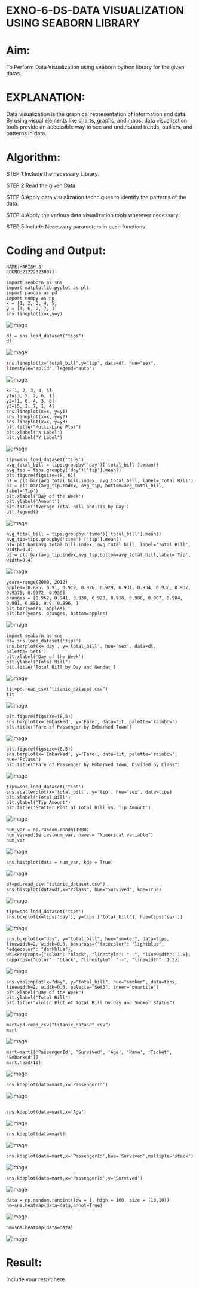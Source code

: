 # EXNO-6-DS-DATA VISUALIZATION USING SEABORN LIBRARY

# Aim:
  To Perform Data Visualization using seaborn python library for the given datas.

# EXPLANATION:
Data visualization is the graphical representation of information and data. By using visual elements like charts, graphs, and maps, data visualization tools provide an accessible way to see and understand trends, outliers, and patterns in data.

# Algorithm:
STEP 1:Include the necessary Library.

STEP 2:Read the given Data.

STEP 3:Apply data visualization techniques to identify the patterns of the data.

STEP 4:Apply the various data visualization tools wherever necessary.

STEP 5:Include Necessary parameters in each functions.

# Coding and Output:
 ```
NAME:HARISH S
REGNO:212223230071

import seaborn as sns
import matplotlib.pyplot as plt
import pandas as pd
import numpy as np
x = [1, 2, 3, 4, 5]
y = [3, 6, 2, 7, 1]
sns.lineplot(x=x,y=y)
```
![image](https://github.com/user-attachments/assets/ac82e627-2826-41d1-80d0-c739f4a2b39a)


```
df = sns.load_dataset("tips")
df
```
![image](https://github.com/user-attachments/assets/4fac837b-1e15-4703-af09-cc950e9b2d97)

```
sns.lineplot(x="total_bill",y="tip", data=df, hue="sex", linestyle='solid', legend="auto")
```
![image](https://github.com/user-attachments/assets/5c1f2890-70e9-4725-a3ea-abee8cd7113b)
```
x=[1, 2, 3, 4, 5]
y1=[3, 5, 2, 6, 1]
y2=[1, 6, 4, 3, 8]
y3=[5, 2, 7, 1, 4]
sns.lineplot(x=x, y=y1)
sns.lineplot(x=x, y=y2)
sns.lineplot(x=x, y=y3)
plt.title("Multi-Line Plot")
plt.xlabel('X Label')
plt.ylabel("Y Label")
```
![image](https://github.com/user-attachments/assets/ba3ebd39-9c4e-4d32-a9ec-3ac7f4b89cd1)
```
tips=sns.load_dataset('tips')
avg_total_bill = tips.groupby('day')['total_bill'].mean()
avg_tip = tips.groupby('day')['tip'].mean()
plt.figure(figsize=(8, 6))
p1 = plt.bar(avg_total_bill.index, avg_total_bill, label='Total Bill')
p2 = plt.bar(avg_tip.index, avg_tip, bottom=avg_total_bill, label='Tip')
plt.xlabel('Day of the Week')
plt.ylabel('Amount')
plt.title('Average Total Bill and Tip by Day')
plt.legend()
```
![image](https://github.com/user-attachments/assets/4790b465-40ca-4cdd-b37d-c74089fa5a48)
```
avg_total_bill = tips.groupby('time')['total_bill'].mean() 
avg_tip=tips.groupby('time') ['tip'].mean()
p1= plt.bar(avg_total_bill.index, avg_total_bill, label='Total Bill', width=0.4)
p2 = plt.bar(avg_tip.index,avg_tip,bottom=avg_total_bill,label='Tip', width=0.4)
```
![image](https://github.com/user-attachments/assets/b9460255-5fb1-43f9-8abf-0138861b238d)
```
years=range(2000, 2012)
apples=[0.895, 0.91, 0.919, 0.926, 0.929, 0.931, 0.934, 0.936, 0.937, 0.9375, 0.9372, 0.939] 
oranges = [0.962, 0.941, 0.930, 0.923, 0.918, 0.908, 0.907, 0.904, 0.901, 0.898, 0.9, 0.896, ]
plt.bar(years, apples)
plt.bar(years, oranges, bottom=apples)

```
![image](https://github.com/user-attachments/assets/25f0eab0-d0db-4aad-8e8f-3306e698e8ea)
```
import seaborn as sns
dt= sns.load_dataset('tips')
sns.barplot(x='day', y='total_bill', hue='sex', data=dt, palette='Set1')
plt.xlabel('Day of the Week')
plt.ylabel("Total Bill")
plt.title('Total Bill by Day and Gender')
```
![image](https://github.com/user-attachments/assets/b78dd4f3-ee21-44f2-9db4-1558a7bc426b)
```
tit=pd.read_csv("titanic_dataset.csv")
tit
```
![image](https://github.com/user-attachments/assets/1052b40c-6f58-4fdd-b165-cd26778b85ea)
```
plt.figure(figsize=(8,5))
sns.barplot(x='Embarked', y='Fare', data=tit, palette='rainbow') 
plt.title("Fare of Passenger by Embarked Town")
```
![image](https://github.com/user-attachments/assets/c3c1407b-6370-490a-a4c0-81bcd698b03b)
```
plt.figure(figsize=(8,5))
sns.barplot(x='Embarked', y='Fare', data=tit, palette='rainbow', hue='Pclass') 
plt.title("Fare of Passenger by Embarked Town, Divided by Class")
```
![image](https://github.com/user-attachments/assets/b385be57-4392-435b-b90e-07106aee48b7)
```
tips=sns.load_dataset('tips')
sns.scatterplot(x='total_bill', y='tip', hue='sex', data=tips)
plt.xlabel('Total Bill')
plt.ylabel("Tip Amount")
plt.title('Scatter Plot of Total Bill vs. Tip Amount')
```
![image](https://github.com/user-attachments/assets/0841f74e-ccbe-47b5-b34a-d8d88ce3a9ca)
```
num_var = np.random.randn(1000)
num_var=pd.Series(num_var, name = "Numerical variable")
num_var
```
![image](https://github.com/user-attachments/assets/49152e24-2eec-4d78-bd8c-349cf1252cce)
```
sns.histplot(data = num_var, kde = True)
```
![image](https://github.com/user-attachments/assets/7277d38e-4a03-4e26-a077-54086e9f3697)
```
df=pd.read_csv("titanic_dataset.csv")
sns.histplot(data=df,x="Pclass", hue="Survived", kde=True)
```
![image](https://github.com/user-attachments/assets/40025ac0-4090-4b71-9681-288f2fce398b)
```
tips=sns.load_dataset('tips')
sns.boxplot(x=tips['day'], y=tips ['total_bill'], hue=tips['sex'])
```

![image](https://github.com/user-attachments/assets/95019ffc-15c5-4cef-ba14-79c7202b3965)
```
sns.boxplot(x="day", y="total_bill", hue="smoker", data=tips, linewidth=2, width=0.6, boxprops={"facecolor": "lightblue", "edgecolor": "darkblue"},
whiskerprops={"color": "black", "linestyle": "--", "linewidth": 1.5}, capprops={"color": "black", "linestyle": "--", "linewidth": 1.5})
```

![image](https://github.com/user-attachments/assets/1a687d24-bda2-4eef-afe4-7d90e8983c13)
```
sns.violinplot(x="day", y="total_bill", hue="smoker", data=tips, linewidth=2, width=0.6, palette="Set3", inner="quartile")
plt.xlabel("Day of the Week")
plt.ylabel("Total Bill")
plt.title("Violin Plot of Total Bill by Day and Smoker Status")
```

![image](https://github.com/user-attachments/assets/12933f81-26eb-459b-a80a-ca282c5f1c7a)

```
mart=pd.read_csv("titanic_dataset.csv")
mart
```

![image](https://github.com/user-attachments/assets/ddc08603-4d22-4e76-a4aa-3b055edca8cb)
```
mart=mart[['PassengerId', 'Survived', 'Age', 'Name', 'Ticket', 'Embarked']] 
mart.head(10)
```

![image](https://github.com/user-attachments/assets/e89ab100-359d-4fa6-9d96-e43d6eed89fc)
```
sns.kdeplot(data=mart,x='PassengerId')
```

![image](https://github.com/user-attachments/assets/13c0647b-0b25-4a9e-88d4-b1be4b46f9e7)

```

sns.kdeplot(data=mart,x='Age')
```

![image](https://github.com/user-attachments/assets/2164d956-0c94-44d0-ae61-341be1ca8704)
```
sns.kdeplot(data=mart)
```
![image](https://github.com/user-attachments/assets/0596cd5e-55a9-4297-bc09-888da081879f)
```
sns.kdeplot(data=mart,x='PassengerId',hue='Survived',multiple='stack')
```
![image](https://github.com/user-attachments/assets/0378fdf7-9f3e-4606-9fed-3da6fac5f13a)
```
sns.kdeplot(data=mart,x='PassengerId',y='Survived')
```
![image](https://github.com/user-attachments/assets/64a09f16-d0f1-4a87-8ab7-0c16297e52c8)
```
data = np.random.randint(low = 1, high = 100, size = (10,10))
hm=sns.heatmap(data=data,annot=True)
```
![image](https://github.com/user-attachments/assets/35b2bacd-cad8-4479-8814-2a9974a45753)
```
hm=sns.heatmap(data=data)
```
![image](https://github.com/user-attachments/assets/91a4e8f1-bb8b-4c6e-b2a6-93a98d0a25a1)

# Result:
 Include your result here
